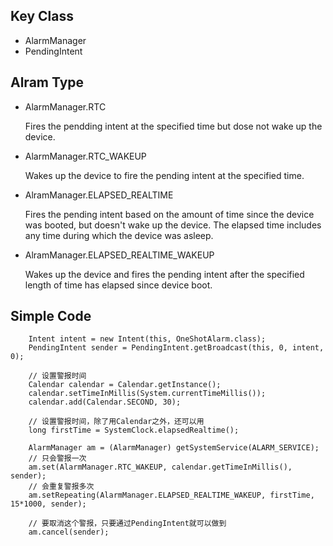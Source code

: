 ## Key Class
- AlarmManager
- PendingIntent


## Alram Type
- AlarmManager.RTC

    Fires the pendding intent at the specified time but dose not wake up the device.
    
- AlarmManager.RTC_WAKEUP

    Wakes up the device to fire the pending intent at the specified time.
    
- AlramManager.ELAPSED_REALTIME

    Fires the pending intent based on the amount of time since the device was booted, but doesn't wake up the device. The elapsed time includes any time during which the device was asleep.
    
- AlramManager.ELAPSED_REALTIME_WAKEUP

    Wakes up the device and fires the pending intent after the specified length of time has elapsed since device boot.
    
    
    
## Simple Code

        Intent intent = new Intent(this, OneShotAlarm.class);  
        PendingIntent sender = PendingIntent.getBroadcast(this, 0, intent, 0);  
 
        // 设置警报时间         
        Calendar calendar = Calendar.getInstance();  
        calendar.setTimeInMillis(System.currentTimeMillis());  
        calendar.add(Calendar.SECOND, 30);  
     
        // 设置警报时间，除了用Calendar之外，还可以用  
        long firstTime = SystemClock.elapsedRealtime();  
                
        AlarmManager am = (AlarmManager) getSystemService(ALARM_SERVICE);  
        // 只会警报一次  
        am.set(AlarmManager.RTC_WAKEUP, calendar.getTimeInMillis(), sender);  
        // 会重复警报多次  
        am.setRepeating(AlarmManager.ELAPSED_REALTIME_WAKEUP, firstTime, 15*1000, sender);  
   
        // 要取消这个警报，只要通过PendingIntent就可以做到  
        am.cancel(sender);
    
